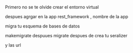 Primero no se te olvide crear el entorno virtual

despues agrgar en la app rest_framework , nombre de la app

migra tu esquema de bases de datos

makemigrate
despuues
migrate
despues de crea tu seralizer

y las url
